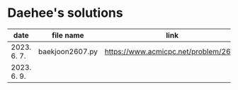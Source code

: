 # Daehee's solutions
|     date    |    file name    |                 link                 |
| ----------- | --------------- | ------------------------------------ |
| 2023. 6. 7. | baekjoon2607.py | https://www.acmicpc.net/problem/2607 |
| 2023. 6. 9. |                 |                                      |